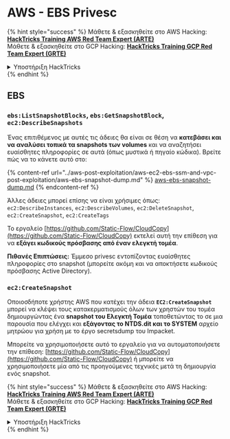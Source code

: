 # AWS - EBS Privesc

{% hint style="success" %}
Μάθετε & εξασκηθείτε στο AWS Hacking:<img src="../../../.gitbook/assets/image (1).png" alt="" data-size="line">[**HackTricks Training AWS Red Team Expert (ARTE)**](https://training.hacktricks.xyz/courses/arte)<img src="../../../.gitbook/assets/image (1).png" alt="" data-size="line">\
Μάθετε & εξασκηθείτε στο GCP Hacking: <img src="../../../.gitbook/assets/image (2).png" alt="" data-size="line">[**HackTricks Training GCP Red Team Expert (GRTE)**<img src="../../../.gitbook/assets/image (2).png" alt="" data-size="line">](https://training.hacktricks.xyz/courses/grte)

<details>

<summary>Υποστήριξη HackTricks</summary>

* Ελέγξτε τα [**σχέδια συνδρομής**](https://github.com/sponsors/carlospolop)!
* **Εγγραφείτε στην** 💬 [**ομάδα Discord**](https://discord.gg/hRep4RUj7f) ή στην [**ομάδα telegram**](https://t.me/peass) ή **ακολουθήστε** μας στο **Twitter** 🐦 [**@hacktricks\_live**](https://twitter.com/hacktricks\_live)**.**
* **Μοιραστείτε κόλπα hacking υποβάλλοντας PRs στα** [**HackTricks**](https://github.com/carlospolop/hacktricks) και [**HackTricks Cloud**](https://github.com/carlospolop/hacktricks-cloud) github repos.

</details>
{% endhint %}

## EBS

### `ebs:ListSnapshotBlocks`, `ebs:GetSnapshotBlock`, `ec2:DescribeSnapshots`

Ένας επιτιθέμενος με αυτές τις άδειες θα είναι σε θέση να **κατεβάσει και να αναλύσει τοπικά τα snapshots των volumes** και να αναζητήσει ευαίσθητες πληροφορίες σε αυτά (όπως μυστικά ή πηγαίο κώδικα). Βρείτε πώς να το κάνετε αυτό στο:

{% content-ref url="../aws-post-exploitation/aws-ec2-ebs-ssm-and-vpc-post-exploitation/aws-ebs-snapshot-dump.md" %}
[aws-ebs-snapshot-dump.md](../aws-post-exploitation/aws-ec2-ebs-ssm-and-vpc-post-exploitation/aws-ebs-snapshot-dump.md)
{% endcontent-ref %}

Άλλες άδειες μπορεί επίσης να είναι χρήσιμες όπως: `ec2:DescribeInstances`, `ec2:DescribeVolumes`, `ec2:DeleteSnapshot`, `ec2:CreateSnapshot`, `ec2:CreateTags`

Το εργαλείο [https://github.com/Static-Flow/CloudCopy](https://github.com/Static-Flow/CloudCopy) εκτελεί αυτή την επίθεση για να **εξάγει κωδικούς πρόσβασης από έναν ελεγκτή τομέα**.

**Πιθανές Επιπτώσεις:** Έμμεσο privesc εντοπίζοντας ευαίσθητες πληροφορίες στο snapshot (μπορείτε ακόμη και να αποκτήσετε κωδικούς πρόσβασης Active Directory).

### **`ec2:CreateSnapshot`**

Οποιοσδήποτε χρήστης AWS που κατέχει την άδεια **`EC2:CreateSnapshot`** μπορεί να κλέψει τους κατακερματισμούς όλων των χρηστών του τομέα δημιουργώντας ένα **snapshot του Ελεγκτή Τομέα** τοποθετώντας το σε μια παρουσία που ελέγχει και **εξάγοντας το NTDS.dit και το SYSTEM** αρχείο μητρώου για χρήση με το έργο secretsdump του Impacket.

Μπορείτε να χρησιμοποιήσετε αυτό το εργαλείο για να αυτοματοποιήσετε την επίθεση: [https://github.com/Static-Flow/CloudCopy](https://github.com/Static-Flow/CloudCopy) ή μπορείτε να χρησιμοποιήσετε μία από τις προηγούμενες τεχνικές μετά τη δημιουργία ενός snapshot.

{% hint style="success" %}
Μάθετε & εξασκηθείτε στο AWS Hacking:<img src="../../../.gitbook/assets/image (1).png" alt="" data-size="line">[**HackTricks Training AWS Red Team Expert (ARTE)**](https://training.hacktricks.xyz/courses/arte)<img src="../../../.gitbook/assets/image (1).png" alt="" data-size="line">\
Μάθετε & εξασκηθείτε στο GCP Hacking: <img src="../../../.gitbook/assets/image (2).png" alt="" data-size="line">[**HackTricks Training GCP Red Team Expert (GRTE)**<img src="../../../.gitbook/assets/image (2).png" alt="" data-size="line">](https://training.hacktricks.xyz/courses/grte)

<details>

<summary>Υποστήριξη HackTricks</summary>

* Ελέγξτε τα [**σχέδια συνδρομής**](https://github.com/sponsors/carlospolop)!
* **Εγγραφείτε στην** 💬 [**ομάδα Discord**](https://discord.gg/hRep4RUj7f) ή στην [**ομάδα telegram**](https://t.me/peass) ή **ακολουθήστε** μας στο **Twitter** 🐦 [**@hacktricks\_live**](https://twitter.com/hacktricks\_live)**.**
* **Μοιραστείτε κόλπα hacking υποβάλλοντας PRs στα** [**HackTricks**](https://github.com/carlospolop/hacktricks) και [**HackTricks Cloud**](https://github.com/carlospolop/hacktricks-cloud) github repos.

</details>
{% endhint %}
